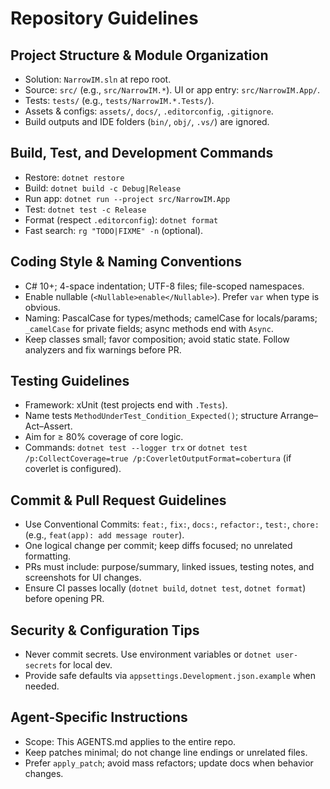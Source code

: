 # Repository Guidelines

## Project Structure & Module Organization
- Solution: `NarrowIM.sln` at repo root.
- Source: `src/` (e.g., `src/NarrowIM.*`). UI or app entry: `src/NarrowIM.App/`.
- Tests: `tests/` (e.g., `tests/NarrowIM.*.Tests/`).
- Assets & configs: `assets/`, `docs/`, `.editorconfig`, `.gitignore`.
- Build outputs and IDE folders (`bin/`, `obj/`, `.vs/`) are ignored.

## Build, Test, and Development Commands
- Restore: `dotnet restore`
- Build: `dotnet build -c Debug|Release`
- Run app: `dotnet run --project src/NarrowIM.App`
- Test: `dotnet test -c Release`
- Format (respect `.editorconfig`): `dotnet format`
- Fast search: `rg "TODO|FIXME" -n` (optional).

## Coding Style & Naming Conventions
- C# 10+; 4-space indentation; UTF-8 files; file-scoped namespaces.
- Enable nullable (`<Nullable>enable</Nullable>`). Prefer `var` when type is obvious.
- Naming: PascalCase for types/methods; camelCase for locals/params; `_camelCase` for private fields; async methods end with `Async`.
- Keep classes small; favor composition; avoid static state. Follow analyzers and fix warnings before PR.

## Testing Guidelines
- Framework: xUnit (test projects end with `.Tests`).
- Name tests `MethodUnderTest_Condition_Expected()`; structure Arrange–Act–Assert.
- Aim for ≥ 80% coverage of core logic.
- Commands: `dotnet test --logger trx` or `dotnet test /p:CollectCoverage=true /p:CoverletOutputFormat=cobertura` (if coverlet is configured).

## Commit & Pull Request Guidelines
- Use Conventional Commits: `feat:`, `fix:`, `docs:`, `refactor:`, `test:`, `chore:` (e.g., `feat(app): add message router`).
- One logical change per commit; keep diffs focused; no unrelated formatting.
- PRs must include: purpose/summary, linked issues, testing notes, and screenshots for UI changes.
- Ensure CI passes locally (`dotnet build`, `dotnet test`, `dotnet format`) before opening PR.

## Security & Configuration Tips
- Never commit secrets. Use environment variables or `dotnet user-secrets` for local dev.
- Provide safe defaults via `appsettings.Development.json.example` when needed.

## Agent-Specific Instructions
- Scope: This AGENTS.md applies to the entire repo.
- Keep patches minimal; do not change line endings or unrelated files.
- Prefer `apply_patch`; avoid mass refactors; update docs when behavior changes.
